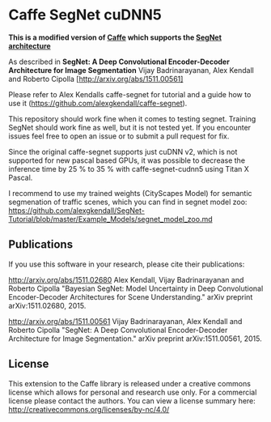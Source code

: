 # Caffe SegNet cuDNN5
**This is a modified version of [Caffe](https://github.com/BVLC/caffe) which supports the [SegNet architecture](http://mi.eng.cam.ac.uk/projects/segnet/)**

As described in **SegNet: A Deep Convolutional Encoder-Decoder Architecture for Image Segmentation** Vijay Badrinarayanan, Alex Kendall and Roberto Cipolla [http://arxiv.org/abs/1511.00561]

Please refer to Alex Kendalls caffe-segnet for tutorial and a guide how to use it (https://github.com/alexgkendall/caffe-segnet).

This repository should work fine when it comes to testing segnet. Training SegNet should work fine as well, but it is not tested yet. If you encounter issues feel free to open an issue or to submit a pull request for fix.

Since the original caffe-segnet supports just cuDNN v2, which is not supported for new pascal based GPUs, it was possible to decrease the inference time by 25 % to 35 % with caffe-segnet-cudnn5 using Titan X Pascal.

I recommend to use my trained weights (CityScapes Model) for semantic segmenation of traffic scenes, which you can find in segnet model zoo: https://github.com/alexgkendall/SegNet-Tutorial/blob/master/Example_Models/segnet_model_zoo.md

## Publications

If you use this software in your research, please cite their publications:

http://arxiv.org/abs/1511.02680
Alex Kendall, Vijay Badrinarayanan and Roberto Cipolla "Bayesian SegNet: Model Uncertainty in Deep Convolutional Encoder-Decoder Architectures for Scene Understanding." arXiv preprint arXiv:1511.02680, 2015.

http://arxiv.org/abs/1511.00561
Vijay Badrinarayanan, Alex Kendall and Roberto Cipolla "SegNet: A Deep Convolutional Encoder-Decoder Architecture for Image Segmentation." arXiv preprint arXiv:1511.00561, 2015. 


## License

This extension to the Caffe library is released under a creative commons license which allows for personal and research use only. For a commercial license please contact the authors. You can view a license summary here:
http://creativecommons.org/licenses/by-nc/4.0/
